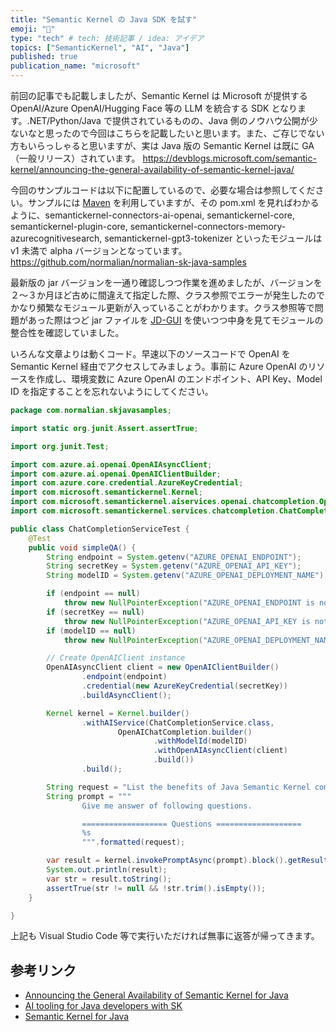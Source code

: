 ```yaml
---
title: "Semantic Kernel の Java SDK を試す"
emoji: "🦔"
type: "tech" # tech: 技術記事 / idea: アイデア
topics: ["SemanticKernel", "AI", "Java"]
published: true
publication_name: "microsoft"
---
```


前回の記事でも記載しましたが、Semantic Kernel は Microsoft が提供する OpenAI/Azure OpenAI/Hugging Face 等の LLM を統合する SDK となります。.NET/Python/Java で提供されているものの、Java 側のノウハウ公開が少ないなと思ったので今回はこちらを記載したいと思います。また、ご存じでない方もいらっしゃると思いますが、実は Java 版の Semantic Kernel は既に GA（一般リリース）されています。
https://devblogs.microsoft.com/semantic-kernel/announcing-the-general-availability-of-semantic-kernel-java/

今回のサンプルコードは以下に配置しているので、必要な場合は参照してください。サンプルには [Maven](https://maven.apache.org/) を利用していますが、その pom.xml を見ればわかるように、semantickernel-connectors-ai-openai, semantickernel-core, semantickernel-plugin-core, semantickernel-connectors-memory-azurecognitivesearch, semantickernel-gpt3-tokenizer といったモジュールは v1 未満で alpha バージョンとなっています。
https://github.com/normalian/normalian-sk-java-samples

最新版の jar バージョンを一通り確認しつつ作業を進めましたが、バージョンを２～３か月ほど古めに間違えて指定した際、クラス参照でエラーが発生したのでかなり頻繁なモジュール更新が入っていることがわかります。クラス参照等で問題があった際はつど jar ファイルを [JD-GUI](https://java-decompiler.github.io/) を使いつつ中身を見てモジュールの整合性を確認していました。

いろんな文章よりは動くコード。早速以下のソースコードで OpenAI を Semantic Kernel 経由でアクセスしてみましょう。事前に Azure OpenAI のリソースを作成し、環境変数に Azure OpenAI のエンドポイント、API Key、Model ID を指定することを忘れないようにしてください。

```java
package com.normalian.skjavasamples;

import static org.junit.Assert.assertTrue;

import org.junit.Test;

import com.azure.ai.openai.OpenAIAsyncClient;
import com.azure.ai.openai.OpenAIClientBuilder;
import com.azure.core.credential.AzureKeyCredential;
import com.microsoft.semantickernel.Kernel;
import com.microsoft.semantickernel.aiservices.openai.chatcompletion.OpenAIChatCompletion;
import com.microsoft.semantickernel.services.chatcompletion.ChatCompletionService;

public class ChatCompletionServiceTest {
    @Test
    public void simpleQA() {
        String endpoint = System.getenv("AZURE_OPENAI_ENDPOINT");
        String secretKey = System.getenv("AZURE_OPENAI_API_KEY");
        String modelID = System.getenv("AZURE_OPENAI_DEPLOYMENT_NAME");

        if (endpoint == null)
            throw new NullPointerException("AZURE_OPENAI_ENDPOINT is not defined on env variable");
        if (secretKey == null)
            throw new NullPointerException("AZURE_OPENAI_API_KEY is not defined on env variable");
        if (modelID == null)
            throw new NullPointerException("AZURE_OPENAI_DEPLOYMENT_NAME is not defined on env variable");

        // Create OpenAIClient instance
        OpenAIAsyncClient client = new OpenAIClientBuilder()
                .endpoint(endpoint)
                .credential(new AzureKeyCredential(secretKey))
                .buildAsyncClient();

        Kernel kernel = Kernel.builder()
                .withAIService(ChatCompletionService.class,
                        OpenAIChatCompletion.builder()
                                .withModelId(modelID)
                                .withOpenAIAsyncClient(client)
                                .build())
                .build();

        String request = "List the benefits of Java Semantic Kernel compared with Langchain.";
        String prompt = """
                Give me answer of following questions.

                =================== Questions ===================
                %s
                """.formatted(request);

        var result = kernel.invokePromptAsync(prompt).block().getResult();
        System.out.println(result);
        var str = result.toString();
        assertTrue(str != null && !str.trim().isEmpty());
    }

}
```

上記も Visual Studio Code 等で実行いただければ無事に返答が帰ってきます。

## 参考リンク
- [Announcing the General Availability of Semantic Kernel for Java](https://devblogs.microsoft.com/semantic-kernel/announcing-the-general-availability-of-semantic-kernel-java/)
- [AI tooling for Java developers with SK](https://devblogs.microsoft.com/semantic-kernel/ai-tooling-for-java-developers-with-sk/)
- [Semantic Kernel for Java](https://github.com/microsoft/semantic-kernel/blob/main/java/README.md)